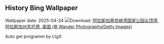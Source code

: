 ## History Bing Wallpaper
Wallpaper date: 2025-04-24
![](https://www.bing.com/th?id=OHR.KenaiSpires_ZH-CN3045699778_UHD.jpg&w=1000)Download: [阿拉斯加基奈峡湾国家公园尖顶湾, 阿拉斯加州苏厄德, 美国 (© Wander Photography/Getty Images)](https://www.bing.com/th?id=OHR.KenaiSpires_ZH-CN3045699778_UHD.jpg)

Auto get programm by LtgX
